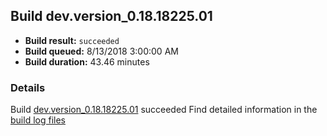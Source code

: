 ## Build dev.version_0.18.18225.01
- **Build result:** `succeeded`
- **Build queued:** 8/13/2018 3:00:00 AM
- **Build duration:** 43.46 minutes
### Details
Build [dev.version_0.18.18225.01](https://winappstudio.visualstudio.com/web/build.aspx?pcguid=a4ef43be-68ce-4195-a619-079b4d9834c2&builduri=vstfs%3a%2f%2f%2fBuild%2fBuild%2f26106) succeeded
Find detailed information in the [build log files](https://uwpctdiags.blob.core.windows.net/buildlogs/dev.version_0.18.18225.01_logs.zip)
